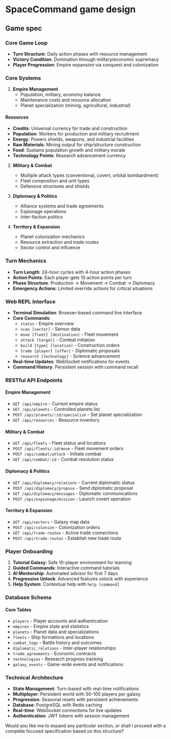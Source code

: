 # SpaceCommand game design

## Game spec

### Core Game Loop

- **Turn Structure**: Daily action phases with resource management
- **Victory Condition**: Domination through military/economic supremacy
- **Player Progression**: Empire expansion via conquest and colonization

### Core Systems
1. **Empire Management**
   - Population, military, economy balance
   - Maintenance costs and resource allocation
   - Planet specialization (mining, agricultural, industrial)

#### Resources
- **Credits**: Universal currency for trade and construction
- **Population**: Workers for production and military recruitment
- **Energy**: Powers shields, weapons, and industrial facilities
- **Raw Materials**: Mining output for ship/structure construction
- **Food**: Sustains population growth and military morale
- **Technology Points**: Research advancement currency

2. **Military & Combat**
   - Multiple attack types (conventional, covert, orbital bombardment)
   - Fleet composition and unit types
   - Defensive structures and shields

3. **Diplomacy & Politics**
   - Alliance systems and trade agreements
   - Espionage operations
   - Inter-faction politics

4. **Territory & Expansion**
   - Planet colonization mechanics
   - Resource extraction and trade routes
   - Sector control and influence

### Turn Mechanics
- **Turn Length**: 24-hour cycles with 4-hour action phases
- **Action Points**: Each player gets 10 action points per turn
- **Phase Structure**: Production → Movement → Combat → Diplomacy
- **Emergency Actions**: Limited override actions for critical situations

### Web REPL Interface
- **Terminal Simulation**: Browser-based command line interface
- **Core Commands**: 
  - `status` - Empire overview
  - `scan [sector]` - Sensor data
  - `move [fleet] [destination]` - Fleet movement
  - `attack [target]` - Combat initiation
  - `build [type] [location]` - Construction orders
  - `trade [player] [offer]` - Diplomatic proposals
  - `research [technology]` - Science advancement
- **Real-time Updates**: WebSocket notifications for events
- **Command History**: Persistent session with command recall

### RESTful API Endpoints
#### Empire Management
- `GET /api/empire` - Current empire status
- `GET /api/planets` - Controlled planets list
- `POST /api/planets/:id/specialize` - Set planet specialization
- `GET /api/resources` - Resource inventory

#### Military & Combat
- `GET /api/fleets` - Fleet status and locations
- `POST /api/fleets/:id/move` - Fleet movement orders
- `POST /api/combat/attack` - Initiate combat
- `GET /api/combat/:id` - Combat resolution status

#### Diplomacy & Politics
- `GET /api/diplomacy/relations` - Current diplomatic status
- `POST /api/diplomacy/propose` - Send diplomatic proposal
- `GET /api/diplomacy/messages` - Diplomatic communications
- `POST /api/espionage/mission` - Launch covert operation

#### Territory & Expansion
- `GET /api/sectors` - Galaxy map data
- `POST /api/colonize` - Colonization orders
- `GET /api/trade-routes` - Active trade connections
- `POST /api/trade-routes` - Establish new trade route

### Player Onboarding
1. **Tutorial Galaxy**: Safe 10-player environment for learning
2. **Guided Commands**: Interactive command tutorials
3. **AI Mentorship**: Automated advisor for first 7 days
4. **Progressive Unlock**: Advanced features unlock with experience
5. **Help System**: Contextual help with `help [command]`

### Database Schema
#### Core Tables
- `players` - Player accounts and authentication
- `empires` - Empire state and statistics
- `planets` - Planet data and specializations
- `fleets` - Ship formations and locations
- `combat_logs` - Battle history and outcomes
- `diplomatic_relations` - Inter-player relationships
- `trade_agreements` - Economic contracts
- `technologies` - Research progress tracking
- `galaxy_events` - Game-wide events and notifications

### Technical Architecture
- **State Management**: Turn-based with real-time notifications
- **Multiplayer**: Persistent world with 50-100 players per galaxy
- **Progression**: Seasonal resets with persistent achievements
- **Database**: PostgreSQL with Redis caching
- **Real-time**: WebSocket connections for live updates
- **Authentication**: JWT tokens with session management

Would you like me to expand any particular section, or shall I proceed with a complete focused specification based on this structure?